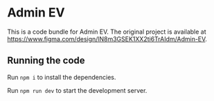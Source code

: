 
  # Admin EV

  This is a code bundle for Admin EV. The original project is available at https://www.figma.com/design/lN8m3GSEK1XX2ti6TrAIdm/Admin-EV.

  ## Running the code

  Run `npm i` to install the dependencies.

  Run `npm run dev` to start the development server.
  